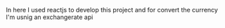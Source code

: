 In here I  used reactjs to develop this project and for convert the currency I'm usnig an exchangerate api 

